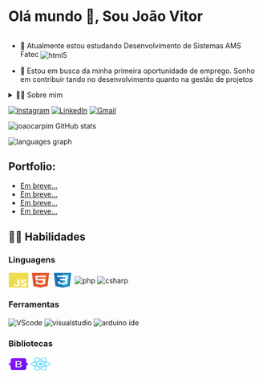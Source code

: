 <!--título-->
  
<h1 style="display: inline-block"> Olá mundo 👋, Sou João Vitor</h1></summary>


<!-- Presentation -->
<p>
 
  - 🌱 Atualmente estou estudando Desenvolvimento de Sistemas AMS Fatec <img align="center" alt="html5" src="https://img.shields.io/badge/Fatec-000?style=for-the-badge" />

  - 🔭 Estou em busca da minha primeira oportunidade de emprego. Sonho em contribuir tando no desenvolvimento quanto na gestão de projetos
</p>

<!-- Dropdown -->
<details>
  <summary>👨‍💻 Sobre mim</summary>

 - 💬Tenho 19 anos, atualmente moro no Brasil. Aperfeiçoando meu inglês iniciante e tenho experiências acadêmicas com SQL, desenvolvimento web, ReactNative e  c#. Recetemente na conclusão de meu TCC do Técnico,  me ajudou a desenvolver habilidades importantes como criatividade, solução de problemas, comunicação, gestão de projetos, estratégicas de desenvolvimento Ágil e desenvolvimento iot. 

- ⚡Gosto de praticar esportes e conhecer algo novo, acredito q a moeda mais cara hoje em dia é o conhecimento, pois capacita-nos a enfrentar desafios, maior compreenção e tomar Decisões para assim contribuir \o/

</details>

<!-- Links -->
[![Instagram](https://img.shields.io/badge/Instagram-E4405F?style=for-the-badge&logo=instagram&logoColor=white)](https://www.instagram.com/toquinhaman/)
[![LinkedIn](https://img.shields.io/badge/LinkedIn-0077B5?style=for-the-badge&logo=linkedin&logoColor=white)](https://www.linkedin.com/in/jo%C3%A3o-vitor-aparecido-carpim-de-souza-303934276/)
[![Gmail](https://img.shields.io/badge/Gmail-c6c6c6?style=for-the-badge&logo=gmail&logoColor=red)](https://www.kaggle.com/variablebee)

<!-- GithubStats -->
![joaocarpim GitHub stats](https://github-readme-stats.vercel.app/api?username=joaocarpim&show_icons=true&theme=radical)

 <img src="https://github-readme-stats.vercel.app/api/top-langs?username=joaocarpim&locale=en&hide_title=false&layout=compact&card_width=320&langs_count=5&theme=radical&hide_border=false" height="100" alt="languages graph"  />


<!-- Portfolio -->
## Portfolio:
- [Em breve...](https://github.com/)
- [Em breve...](https://github.com/)
- [Em breve...](https://github.com/)
- [Em breve...](https://github.com/)


## 🐱‍👤 Habilidades
<!-- Skills: Programming Languages -->
  <div style="flex-basis: 48%;">
    <h3>Linguagens</h3>
    <img align="center" alt="Js" height="30" width="40" src="https://raw.githubusercontent.com/devicons/devicon/master/icons/javascript/javascript-plain.svg">
    <img align="center" alt="HTML" height="30" width="40" src="https://raw.githubusercontent.com/devicons/devicon/master/icons/html5/html5-original.svg">
    <img align="center" alt="CSS" height="30" width="40" src="https://raw.githubusercontent.com/devicons/devicon/master/icons/css3/css3-original.svg">
    <img align="center" alt="php" height="30" width="40" src="https://cdn.jsdelivr.net/gh/devicons/devicon/icons/php/php-original.svg">
    <img align="center" alt="csharp" height="30" width="40" src="https://cdn.jsdelivr.net/gh/devicons/devicon/icons/csharp/csharp-original.svg">
  </div>
  
  <!-- Skills: Tools & Frameworks -->
  <div style="flex-basis: 48%;">
    <h3>Ferramentas</h3>
    <img align="center" alt="VScode" height="30" width="40" src="https://cdn.jsdelivr.net/gh/devicons/devicon/icons/vscode/vscode-original.svg">
    <img align="center" alt="visualstudio" height="30" width="40" src="https://cdn.jsdelivr.net/gh/devicons/devicon/icons/visualstudio/visualstudio-original.svg">
    <img align="center" alt="arduino ide" height="30" width="40" src="https://cdn.jsdelivr.net/gh/devicons/devicon/icons/arduino/arduino-original.svg">
  </div>
  
  <!-- Skills: Libraries -->
  <div style="flex-basis: 48%;">
   <h3>Bibliotecas</h3>
     <img align="center" alt="Bootstrasp" height="30" width="40" src="https://raw.githubusercontent.com/devicons/devicon/master/icons/bootstrap/bootstrap-original.svg">
     <img align="center" alt="react" height="30" width="40" src="https://raw.githubusercontent.com/devicons/devicon/master/icons/react/react-original.svg">
  </div>
